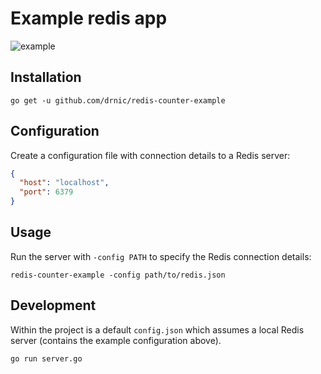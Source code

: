 Example redis app
=================

![example](http://cl.ly/image/35140k2A2K1Z/example-redis-app.gif)

Installation
------------

```
go get -u github.com/drnic/redis-counter-example
```

Configuration
-------------

Create a configuration file with connection details to a Redis server:

```json
{
  "host": "localhost",
  "port": 6379
}
```

Usage
-----

Run the server with `-config PATH` to specify the Redis connection details:

```
redis-counter-example -config path/to/redis.json
```

Development
-----------

Within the project is a default `config.json` which assumes a local Redis server (contains the example configuration above).

```
go run server.go
```
